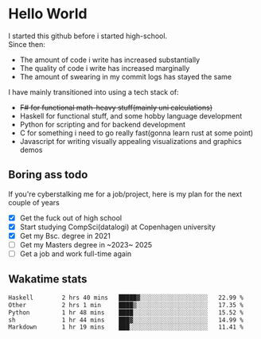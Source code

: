 # Hello World

I started this github before i started high-school.  
Since then:
- The amount of code i write has increased substantially
- The quality of code i write has increased marginally
- The amount of swearing in my commit logs has stayed the same

I have mainly transitioned into using a tech stack of:
- ~~F# for functional math-heavy stuff(mainly uni calculations)~~
- Haskell for functional stuff, and some hobby language development
- Python for scripting and for backend development
- C for something i need to go really fast(gonna learn rust at some point)
- Javascript for writing visually appealing visualizations and graphics demos

## Boring ass todo
If you're cyberstalking me for a job/project, here is my plan for the next couple of years
- [x] Get the fuck out of high school
- [x] Start studying CompSci(datalogi) at Copenhagen university
- [x] Get my Bsc. degree in 2021
- [ ] Get my Masters degree in ~2023~ 2025
- [ ] Get a job and work full-time again

## Wakatime stats
<!--START_SECTION:waka-->

```txt
Haskell        2 hrs 40 mins   █████▓░░░░░░░░░░░░░░░░░░░   22.99 %
Other          2 hrs 1 min     ████▒░░░░░░░░░░░░░░░░░░░░   17.35 %
Python         1 hr 48 mins    ████░░░░░░░░░░░░░░░░░░░░░   15.52 %
sh             1 hr 44 mins    ███▓░░░░░░░░░░░░░░░░░░░░░   14.99 %
Markdown       1 hr 19 mins    ███░░░░░░░░░░░░░░░░░░░░░░   11.41 %
```

<!--END_SECTION:waka-->
